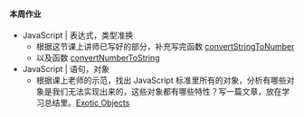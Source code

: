 #### 本周作业
* JavaScript | 表达式，类型准换
  * 根据这节课上讲师已写好的部分，补充写完函数 [convertStringToNumber](https://github.com/jzhang026/Frontend-01-Template/blob/master/week03/convertStringToNumber.js)
  * 以及函数 [convertNumberToString](https://github.com/jzhang026/Frontend-01-Template/blob/master/week03/convertNumberToString.js)
* JavaScript | 语句，对象
  * 根据课上老师的示范，找出 JavaScript 标准里所有的对象，分析有哪些对象是我们无法实现出来的，这些对象都有哪些特性？写一篇文章，放在学习总结里。[Exotic Objects](https://github.com/jzhang026/Frontend-01-Template/blob/master/week03/exotic_object.md)